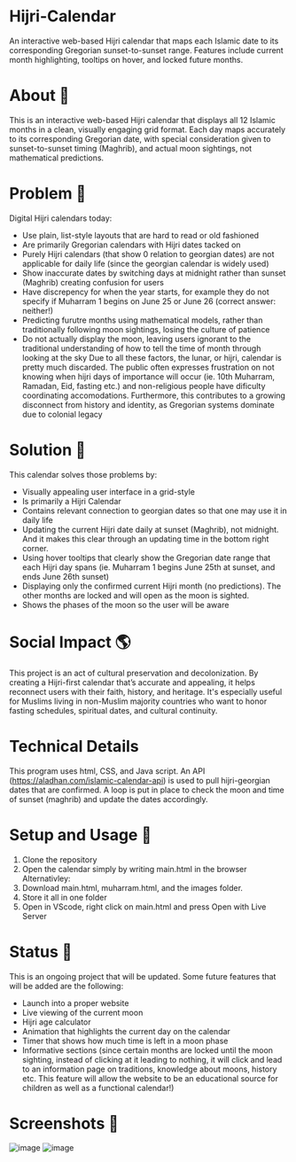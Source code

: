 # Hijri-Calendar
An interactive web-based Hijri calendar that maps each Islamic date to its corresponding Gregorian sunset-to-sunset range. Features include current month highlighting, tooltips on hover, and locked future months.

# About 🚀
This is an interactive web-based Hijri calendar that displays all 12 Islamic months in a clean, visually engaging grid format. Each day maps accurately to its corresponding Gregorian date, with special consideration given to sunset-to-sunset timing (Maghrib), and actual moon sightings, not mathematical predictions.

# Problem 🧩
Digital Hijri calendars today:
* Use plain, list-style layouts that are hard to read or old fashioned
* Are primarily Gregorian calendars with Hijri dates tacked on
* Purely Hijri calendars (that show 0 relation to georgian dates) are not applicable for daily life (since the georgian calendar is widely used)
* Show inaccurate dates by switching days at midnight rather than sunset (Maghrib) creating confusion for users
* Have discrepency for when the year starts, for example they do not specify if Muharram 1 begins on June 25 or June 26 (correct answer: neither!)
* Predicting furutre months using mathematical models, rather than traditionally following moon sightings, losing the culture of patience
* Do not actually display the moon, leaving users ignorant to the traditional understanding of how to tell the time of month through looking at the sky
Due to all these factors, the lunar, or hijri, calendar is pretty much discarded. The public often expresses frustration on not knowing when hijri days of importance will occur (ie. 10th Muharram, Ramadan, Eid, fasting etc.) and non-religious people have dificulty coordinating accomodations. Furthermore, this contributes to a growing disconnect from history and identity, as Gregorian systems dominate due to colonial legacy

# Solution 💚
This calendar solves those problems by:
* Visually appealing user interface in a grid-style
* Is primarily a Hijri Calendar
* Contains relevant connection to georgian dates so that one may use it in daily life
* Updating the current Hijri date daily at sunset (Maghrib), not midnight. And it makes this clear through an updating time in the bottom right corner.
* Using hover tooltips that clearly show the Gregorian date range that each Hijri day spans (ie. Muharram 1 begins June 25th at sunset, and ends June 26th sunset)
* Displaying only the confirmed current Hijri month (no predictions). The other months are locked and will open as the moon is sighted.
* Shows the phases of the moon so the user will be aware

# Social Impact 🌎
This project is an act of cultural preservation and decolonization. By creating a Hijri-first calendar that’s accurate and appealing, it helps reconnect users with their faith, history, and heritage. It's especially useful for Muslims living in non-Muslim majority countries who want to honor fasting schedules, spiritual dates, and cultural continuity.

# Technical Details
This program uses html, CSS, and Java script. An API (https://aladhan.com/islamic-calendar-api) is used to pull hijri-georgian dates that are confirmed. A loop is put in place to check the moon and time of sunset (maghrib) and update the dates accordingly. 

# Setup and Usage 📆
1. Clone the repository
2. Open the calendar simply by writing main.html in the browser
Alternativley:
1. Download main.html, muharram.html, and the images folder.
2. Store it all in one folder
3. Open in VScode, right click on main.html and press Open with Live Server

# Status 👀
This is an ongoing project that will be updated. Some future features that will be added are the following:
- Launch into a proper website
- Live viewing of the current moon
- Hijri age calculator
- Animation that highlights the current day on the calendar
- Timer that shows how much time is left in a moon phase
- Informative sections (since certain months are locked until the moon sighting, instead of clicking at it leading to nothing, it will click and lead to an information page on traditions, knowledge about moons, history etc. This feature will allow the website to be an educational source for children as well as a functional calendar!)

# Screenshots 📸
![image](https://github.com/user-attachments/assets/77dbae64-d94e-4235-a292-031bcb544108)
![image](https://github.com/user-attachments/assets/5d7c6db4-e241-4021-94ab-6050639abefe)

